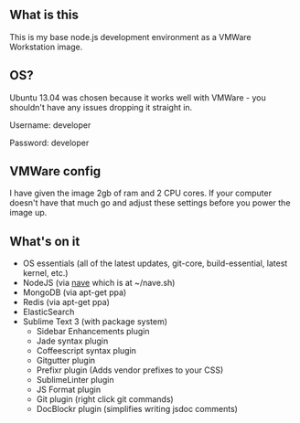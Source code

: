 ## What is this

This is my base node.js development environment as a VMWare Workstation image.

## OS?

Ubuntu 13.04 was chosen because it works well with VMWare - you shouldn't have any issues dropping it straight in.

Username: developer

Password: developer

## VMWare config

I have given the image 2gb of ram and 2 CPU cores. If your computer doesn't have that much go and adjust these settings before you power the image up.

## What's on it

- OS essentials (all of the latest updates, git-core, build-essential, latest kernel, etc.)
- NodeJS (via [nave](https://raw.github.com/isaacs/nave) which is at ~/nave.sh)
- MongoDB (via apt-get ppa)
- Redis (via apt-get ppa)
- ElasticSearch
- Sublime Text 3 (with package system)
  - Sidebar Enhancements plugin
  - Jade syntax plugin
  - Coffeescript syntax plugin
  - Gitgutter plugin
  - Prefixr plugin (Adds vendor prefixes to your CSS)
  - SublimeLinter plugin
  - JS Format plugin
  - Git plugin (right click git commands)
  - DocBlockr plugin (simplifies writing jsdoc comments)
